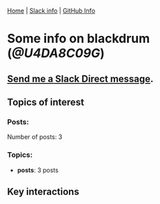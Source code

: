 [Home](https://kelu124.github.io/echommunity/) | [Slack info](https://kelu124.github.io/echommunity/) | [GitHub Info](https://kelu124.github.io/echommunity/github.html)

# Some info on __blackdrum__ (_@U4DA8C09G_)


## [Send me a Slack Direct message](https://echopen.slack.com/messages/@blackdrum/).

## Topics of interest

### Posts: 

Number of posts: 3

### Topics:

* __posts__: 3 posts

## Key interactions 

